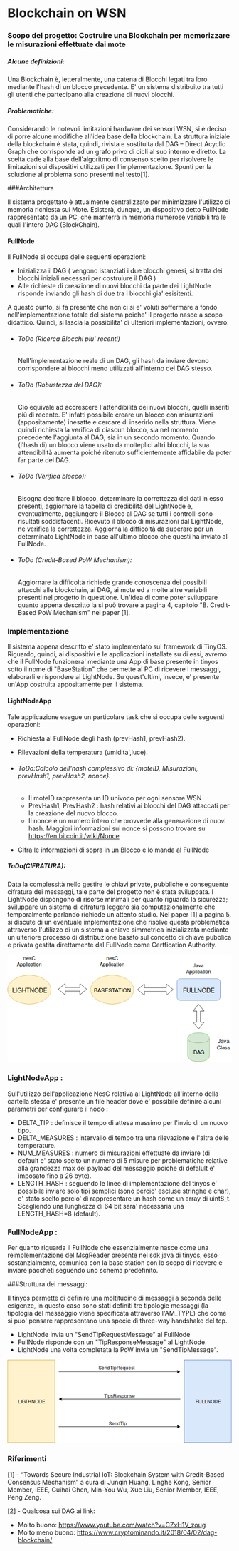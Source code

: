# Blockchain on WSN

### Scopo del progetto: Costruire una Blockchain per memorizzare le misurazioni effettuate dai mote

##### Alcune definizioni:
Una Blockchain è, letteralmente, una catena di Blocchi legati tra loro mediante l'hash di un blocco precedente.
E' un sistema distribuito tra tutti gli utenti che partecipano alla creazione di nuovi blocchi.

##### Problematiche:
Considerando le notevoli limitazioni hardware dei sensori WSN, si è deciso di porre alcune modifiche all'idea base della blockchain.
La struttura iniziale della blockchain è stata, quindi, rivista e sostituita dal DAG – Direct Acyclic Graph che corrisponde ad un grafo privo di cicli al suo interno e diretto.
La scelta cade alla base dell'algoritmo di consenso scelto per risolvere le limitazioni sui dispositivi utilizzati per l'implementazione.
Spunti per la soluzione al problema sono presenti nel testo[1].
 
###Architettura


Il sistema progettato è attualmente centralizzato per minimizzare l'utilizzo di memoria richiesta sui Mote. Esisterà, dunque, un dispositivo detto FullNode rappresentato da un PC, che manterrà in memoria numerose variabili tra le quali l'intero DAG (BlockChain).

#### FullNode
Il FullNode si occupa delle seguenti operazioni:
 
 - Inizializza il DAG ( vengono istanziati i due blocchi genesi, si tratta dei blocchi iniziali necessari per costruiure il DAG )
 - Alle richieste di creazione di nuovi blocchi da parte dei LightNode risponde inviando gli hash di due tra i blocchi gia' esisitenti.
 
A questo punto, si fa presente che non ci si e' voluti soffermare a fondo nell'implementazione totale del sistema poiche' il progetto nasce a scopo didattico. 
Quindi, si lascia la possibilita' di ulteriori implementazioni, ovvero:

 - ###### ToDo (Ricerca Blocchi piu' recenti)
   Nell'implementazione reale di un DAG, gli hash da inviare devono corrispondere ai blocchi meno utilizzati all'interno del DAG 
   stesso.
 - ###### ToDo (Robustezza del DAG):
   Ciò equivale ad accrescere l'attendibilità dei nuovi blocchi, quelli inseriti più di recente. E' infatti possibile creare
   un blocco con misurazioni (appositamente) inesatte e cercare di inserirlo nella struttura. Viene quindi richiesta la verifica di 
   ciascun blocco, sia nel momento precedente l'aggiunta al DAG, sia in un secondo momento. Quando (l'hash di) un blocco viene 
   usato da molteplici altri blocchi, la sua attendibilità aumenta poiché ritenuto sufficientemente affidabile da poter far parte del DAG.
    
 - ###### ToDo (Verifica blocco):
   Bisogna decifrare il blocco, determinare la correttezza dei dati in esso presenti, aggiornare la tabella di
   credibilità del LightNode e, eventualmente, aggiungere il Blocco al DAG se tutti i controlli sono risultati soddisfacenti.
   Ricevuto il blocco di misurazioni dal LightNode, ne verifica la correttezza.
   Aggiorna la difficoltà da superare per un determinato LightNode in base all'ultimo blocco che questi ha inviato al FullNode.
   
 - ###### ToDo (Credit-Based PoW Mechanism): 
   Aggiornare la difficoltà richiede grande conoscenza dei possibili attacchi alle blockchain, ai DAG, ai mote ed a molte 
   altre variabili presenti nel progetto in questione.
   Un'idea di come poter sviluppare quanto appena descritto la si può trovare a pagina 4, capitolo "B. Credit-Based PoW Mechanism"
   nel paper [1].
   
### Implementazione
 
Il sistema appena descritto e' stato implementato sul framework di TinyOS.
Riguardo, quindi, ai dispositivi e le applicazioni installate su di essi, avremo che il FullNode funzionera' mediante una App di base
presente in tinyos sotto il nome di "BaseStation" che permette al PC di ricevere i messaggi, elaborarli e rispondere ai LightNode.
Su quest'ultimi, invece, e' presente un'App costruita appositamente per il sistema.

#### LightNodeApp

Tale applicazione esegue un particolare task che si occupa delle seguenti operazioni:

 - Richiesta al FullNode degli hash (prevHash1, prevHash2).
 - Rilevazioni della temperatura (umidita',luce).
 - ###### ToDo:Calcolo dell'hash complessivo di: {moteID, Misurazioni,  prevHash1,  prevHash2, nonce}. 
   - Il moteID rappresenta un ID univoco per ogni sensore WSN
   - PrevHash1, PrevHash2 : hash relativi ai blocchi del DAG attaccati per la creazione del nuovo blocco. 
   - Il nonce è un numero intero che provvede alla generazione di nuovi hash.
     Maggiori informazioni sui nonce si possono trovare su <https://en.bitcoin.it/wiki/Nonce>
    
 - Cifra le informazioni di sopra in un Blocco e lo manda al FullNode

##### ToDo(CIFRATURA):
 
Data la complessità nello gestire le chiavi private, pubbliche e conseguente cifratura dei messaggi, tale parte del progetto non è stata sviluppata. I LightNode dispongono di risorse minimali per quanto riguarda la sicurezza; sviluppare un sistema di cifratura leggero sia computazionalmente che temporalmente parlando richiede un attento studio.
Nel paper [1] a pagina 5, si discute di un eventuale implementazione che risolve questa problematica attraverso l'utilizzo di un sistema a chiave simmetrica inizializzata mediante un ulteriore processo di distribuzione basato sul concetto di chiave pubblica e privata gestita direttamente dal FullNode come Certfication Authority.

<p align="center">
  <img src="architecture.png">
</p>
 

### LightNodeApp :
  Sull'utilizzo dell'applicazione NesC relativa al LightNode all'interno della cartella stessa e' presente un file header dove e' possibile definire alcuni parametri per configurare il nodo :
 - DELTA_TIP : definisce il tempo di attesa massimo per l'invio di un nuovo tipo.
 - DELTA_MEASURES : intervallo di tempo tra una rilevazione e l'altra delle temperature.
 - NUM_MEASURES : numero di misurazioni effettuate da inviare (di default e' stato scelto un numero di 5 misure per problematiche relative alla grandezza max del payload del messaggio poiche di defalult e' imposato fino a 26 byte).
 - LENGTH_HASH : seguendo le linee di implementazione del tinyos e' possibile inviare solo tipi semplici (sono percio' escluse stringhe e char), e' stato scelto percio' di rappresentare un hash come un array di uint8_t.
 Scegliendo una lunghezza di 64 bit sara' necessaria una LENGTH_HASH=8 (default).
 
### FullNodeApp :
  Per quanto riguarda il FullNode che essenzialmente nasce come una reimplementazione del MsgReader presente nel sdk java di tinyos,
  esso sostanzialmente, comunica con la base station con lo scopo di ricevere e inviare paccheti seguendo uno schema predefinito.
  
###Struttura dei messaggi:

Il tinyos permette di definire una moltitudine di messaggi a seconda delle esigenze, in questo caso sono stati definiti tre tipologie  messaggi (la tipologia del messaggio viene specificata attraverso l'AM_TYPE) che come si puo' pensare rappresentano una specie di three-way handshake del tcp.
 - LightNode invia un "SendTipRequestMessage" al FullNode
 - FullNode risponde con un "TipResponseMessage" al LightNode.
 - LightNode una volta completata la PoW invia un "SendTipMessage".
 
  <p align="center">
  <img src="message.png">
</p>
   
### Riferimenti   
[1] - “Towards Secure Industrial IoT: Blockchain System with Credit-Based Consensus Mechanism” a cura di Junqin Huang, Linghe Kong, Senior Member, IEEE, Guihai Chen, Min-You Wu, Xue Liu, Senior Member, IEEE, Peng Zeng.

[2] - Qualcosa sui DAG ai link:
 - Molto buono: <https://www.youtube.com/watch?v=CZxH1V_zoug> 
 - Molto meno buono: <https://www.cryptominando.it/2018/04/02/dag-blockchain/>

